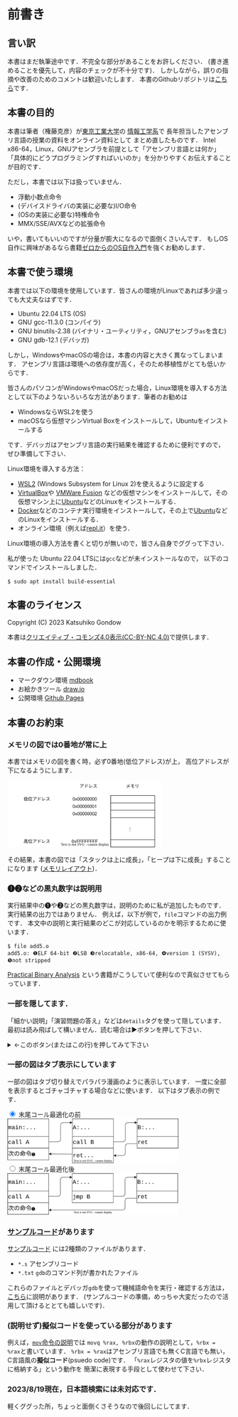 <style type="text/css">
body { counter-reset: chapter 1; }
</style>

# 前書き

## 言い訳

本書はまだ執筆途中です．不完全な部分があることをお許しください．
(書き進めることを優先して，内容のチェックが不十分です)．
しかしながら，誤りの指摘や改善のためのコメントは歓迎いたします．
本書のGithubリポジトリは[こちら](https://github.com/gondow/linux-x86-64-programming)です．

## 本書の目的

本書は筆者（権藤克彦）が[東京工業大学](https://www.titech.ac.jp/)の
[情報工学系](https://educ.titech.ac.jp/cs/)で
長年担当したアセンブリ言語の授業の資料をオンライン資料として
まとめ直したものです．
Intel x86-64，Linux，GNUアセンブラを前提として「アセンブリ言語とは何か」
「具体的にどうプログラミングすればいいのか」を分かりやすくお伝えすることが目的です．

ただし，本書では以下は扱っていません．

- 浮動小数点命令
- (デバイスドライバの実装に必要な)I/O命令
- (OSの実装に必要な)特権命令
- MMX/SSE/AVXなどの拡張命令

いや，書いてもいいのですが分量が膨大になるので面倒くさいんです．
もしOS自作に興味があるなら書籍[ゼロからのOS自作入門](https://www.amazon.co.jp/dp/4839975868/)を強くお勧めします．

## 本書で使う環境

本書では以下の環境を使用しています．皆さんの環境がLinuxであれば多少違っても大丈夫なはずです．

- Ubuntu 22.04 LTS (OS)
- GNU gcc-11.3.0 (コンパイラ)
- GNU binutils-2.38 (バイナリ・ユーティリティ，GNUアセンブラ`as`を含む)
- GNU gdb-12.1 (デバッガ)

しかし，WindowsやmacOSの場合は，本書の内容と大きく異なってしまいます．
アセンブリ言語は環境への依存度が高く，そのため移植性がとても低いからです．

皆さんのパソコンがWindowsやmacOSだった場合，Linux環境を導入する方法として以下のようないろいろな方法があります．筆者のお勧めは
- WindowsならWSL2を使う
- macOSなら仮想マシンVirtual Boxをインストールして，Ubuntuをインストールする

です．デバッガはアセンブリ言語の実行結果を確認するために便利ですので，
ぜひ準備して下さい．

Linux環境を導入する方法：
- [WSL2](https://learn.microsoft.com/ja-jp/windows/wsl/install) (Windows Subsystem for Linux 2)を使えるように設定する
- [VirtualBox](https://www.virtualbox.org/)や
  [VMWare Fusion](https://www.vmware.com/jp/products/fusion.html)
などの仮想マシンをインストールして，その仮想マシン上に[Ubuntu](https://www.ubuntulinux.jp/home)などのLinuxをインストールする．
- [Docker](https://www.docker.com/)などのコンテナ実行環境をインストールして，その上で[Ubuntu](https://www.ubuntulinux.jp/home)などのLinuxをインストールする．
- オンライン環境（例えば[repl.it](https://replit.com/)）を使う．

Linux環境の導入方法を書くと切りが無いので，皆さん自身でググって下さい．

私が使った Ubuntu 22.04 LTSには`gcc`などが未インストールなので，
以下のコマンドでインストールしました．

```
$ sudo apt install build-essential
```

## 本書のライセンス

Copyright (C) 2023 Katsuhiko Gondow

本書は[クリエイティブ・コモンズ4.0表示(CC-BY-NC 4.0)](https://creativecommons.org/licenses/by-nc/4.0/deed.ja)で提供します．

## 本書の作成・公開環境

- マークダウン環境 [mdbook](https://rust-lang.github.io/mdBook/)
- お絵かきツール [draw.io](https://www.drawio.com/)
- 公開環境 [Github Pages](https://docs.github.com/ja/pages/getting-started-with-github-pages/about-github-pages)


## 本書のお約束

### メモリの図では0番地が常に上

本書ではメモリの図を書く時，必ず0番地(低位アドレス)が上，
高位アドレスが下になるようにします．

<img src="figs/oyakusoku-memory.svg" height="150px" id="fig:oyakusoku-memory">

その結果，本書の図では「スタックは上に成長」，「ヒープは下に成長」することになります
([メモリレイアウト](2-asm-intro.md#fig:memory-layout))．

### ❶❷などの黒丸数字は説明用

実行結果中の❶や❷などの黒丸数字は，説明のために私が追加したものです．
実行結果の出力ではありません．
例えば，以下が例で，`file`コマンドの出力例です．
本文中の説明と実行結果のどこが対応しているのかを明示するために使います．

```
$ file add5.o
add5.o: ❶ELF 64-bit ❷LSB ❸relocatable, x86-64, ❹version 1 (SYSV), ❺not stripped
```

[Practical Binary Analysis](https://practicalbinaryanalysis.com/)
という書籍がこうしていて便利なので真似させてもらっています．

### 一部を隠してます．

「細かい説明」「演習問題の答え」などは`details`タグを使って隠しています．
最初は読み飛ばして構いません．読む場合は▶ボタンを押して下さい．

<details>
<summary>
←このボタン(またはこの行)を押してみて下さい
</summary>

これが隠されていた内容です．
</details>

### 一部の図はタブ表示にしています

一部の図はタブ切り替えでパラパラ漫画のように表示しています．
一度に全部を表示するとゴチャゴチャする場合などに使います．
以下はタブ表示の例です．

<form class="tab-wrap">
    <input id="tail-call-opt1" type="radio" name="TAB" class="tab-switch" checked="checked" />
    <label class="tab-label" for="tail-call-opt1">末尾コール最適化の前</label>
    <div class="tab-content">
    	 <img src="figs/tail-call-opt1.svg" height="100px" id="fig:tail-call1-opt">
    </div>
    <input id="tail-call-opt2" type="radio" name="TAB" class="tab-switch" />
    <label class="tab-label" for="tail-call-opt2">末尾コール最適化後</label>
    <div class="tab-content">
    	 <img src="figs/tail-call-opt2.svg" height="93px" id="fig:tail-call-opt2">
    </div>
</form>

### [サンプルコード](https://github.com/gondow/linux-x86-64-programming/tree/main/docs/asm)があります
[サンプルコード](https://github.com/gondow/linux-x86-64-programming/tree/main/docs/asm)
には2種類のファイルがあります．

- `*.s` アセンブリコード
- `*.txt` `gdb`のコマンド列が書かれたファイル

これらのファイルとデバッガ`gdb`を使って機械語命令を実行・確認する方法は，
[こちら](./6-inst.md#how-to-execute-x86-inst)に説明があります．
(サンプルコードの準備，めっちゃ大変だったので活用して頂けるととても嬉しいです)．

### (説明せず)擬似コードを使っている部分があります

例えば，[`mov`命令の説明](./x86-list.md#mov-plain)では
`movq %rax, %rbx`の動作の説明として，`%rbx = %rax`と書いています．
`%rbx = %rax`はアセンブリ言語でも無くC言語でも無い，
C言語風の**擬似コード**(psuedo code)です．
「`%rax`レジスタの値を`%rbx`レジスタに格納する」という動作を
簡潔に表現する手段として使わせて下さい．

### 2023/8/19現在，日本語検索には**未対応**です．

軽くググった所，ちょっと面倒くさそうなので後回しにしてます．


